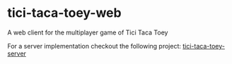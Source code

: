# tici-taca-toey-web

A web client for the multiplayer game of Tici Taca Toey

For a server implementation checkout the following project: [tici-taca-toey-server](https://github.com/subramanian-elavathur/tici-taca-toey-server)
